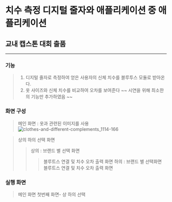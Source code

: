 
# 치수 측정 디지털 줄자와 애플리케이션 중 애플리케이션
## 교내 캡스톤 대회 출품
---
### 기능

> 1. 디지털 줄자로 측정하여 얻은 사용자의 신체 치수를 블루투스 모듈로 받아온다.
> 2. 옷 사이즈와 신체 치수를 비교하여 오차를 보여준다
> ~~ 시연을 위해 최소한의 기능만 추가하였음 ~~

### 화면 구성
> 메인 화면 : 옷과 관련된 이미지를 사용
![clothes-and-different-complements_1114-166](https://user-images.githubusercontent.com/83719746/121408930-e2602e00-c99b-11eb-861f-e9404d10237e.jpg)

>  상의 하의 선택 화면
>> 상의 : 브랜드 별 선택 화면
>>> 블루트스 연결 및 치수 오차 출력 화면
>> 하의 :  브랜드 별 선택화면
>>> 블루트스 연결 및 치수 오차 출력 화면

  
### 실행 화면

> 메인 화면
> 첫번째 화면- 상 하의 선택 